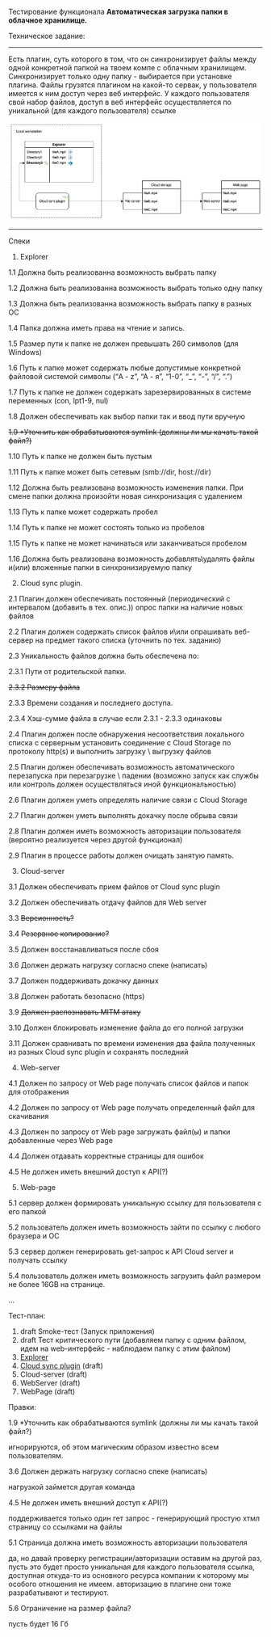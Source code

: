 Тестирование функционала **Автоматическая загрузка папки в облачное хранилище.**

Техническое задание:


---

 Есть плагин, суть которого в том, что он синхронизирует файлы между одной конкретной папкой на твоем компе с облачным хранилищем. 
Синхронизирует только одну папку - выбирается при установке плагина. Файлы грузятся плагином на какой-то сервак, у пользователя 
имеется к ним доступ через веб интерфейс. У каждого пользователя свой набор файлов, доступ в веб интерфейс осуществляется по 
уникальной (для каждого пользователя) ссылке






![task](https://github.com/pankrys/QArepo/blob/main/CloudSyncPlugin/images/Image1.jpg "main task")



---

Спеки



1. Explorer

1.1 Должна быть реализованна возможность выбрать папку

1.2 Должна быть реализованна возможность выбрать только одну папку

1.3 Должна быть реализованна возможность выбрать папку в разных ОС

1.4 Папка должна иметь права на чтение и запись.

1.5 Размер пути к папке не должен превышать 260 символов (для Windows)

1.6 Путь к папке может содержать любые допустимые конкретной файловой системой символы (“A - z”, “A - я”, “1-0”, “_”, “-”, “/”, “.”) 

1.7 Путь к папке не должен содержать зарезервированных в системе переменных (con, lpt1-9, nul)

1.8 Должен обеспечивать как выбор папки так и ввод пути вручную

~~1.9 *Уточнить как обрабатываются symlink (должны ли мы качать такой файл?)~~

1.10 Путь к папке не должен быть пустым

1.11 Путь к папке может быть сетевым (smb://dir, host://dir)

1.12 Должна быть реализована возможность изменения папки. При смене папки должна произойти новая синхронизация с удалением 

1.13 Путь к папке может содержать пробел

1.14 Путь к папке не может состоять только из пробелов

1.15 Путь к папке не может начинаться или заканчиваться пробелом

1.16 Должна быть реализована возможность добавлять\удалять файлы и(или) вложенные папки в синхронизируемую папку



2. Cloud sync plugin.

2.1 Плагин должен обеспечивать постоянный (периодический с интервалом (добавить в тех. опис.)) опрос папки на наличие новых файлов

2.2 Плагин должен содержать список файлов и\или опрашивать веб-сервер на предмет такого списка (уточнить по тех. заданию)

2.3 Уникальность файлов должна быть обеспечена по:

2.3.1 Пути от родительской папки.

~~2.3.2 Размеру файла~~

2.3.3 Времени создания и последнего доступа.

2.3.4 Хэш-сумме файла в случае если 2.3.1 - 2.3.3 одинаковы 

2.4 Плагин должен после обнаружения несоответствия локального списка с серверным установить соединение с Cloud Storage по протоколу 
http(s) и выполнить загрузку \ выгрузку файлов

2.5 Плагин должен обеспечивать возможность автоматического перезапуска при перезагрузке \ падении (возможно запуск как службы или 
контроль должен осуществляться иной функциональностью)

2.6 Плагин должен уметь определять наличие связи с Cloud Storage

2.7 Плагин должен уметь выполнять докачку после обрыва связи

2.8 Плагин должен иметь возможность авторизации пользователя (вероятно реализуется через другой функционал)

2.9 Плагин в процессе работы должен очищать занятую память.



3. Cloud-server

3.1 Должен обеспечивать прием файлов от Cloud sync plugin

3.2 Должен обеспечивать отдачу файлов для Web server

3.3 ~~Версионность?~~

3.4 ~~Резервное копирование?~~

3.5 Должен восстанавливаться после сбоя

3.6 Должен держать нагрузку согласно спеке (написать)

3.7 Должен поддерживать докачку данных

3.8 Должен работать безопасно (https)

3.9 ~~Должен распознавать MITM атаку~~

3.10 Должен блокировать изменение файла до его полной загрузки

3.11 Должен сравнивать по времени изменения два файла полученных из разных Cloud sync plugin и сохранять последний



4. Web-server

4.1 Должен по запросу от Web page получать список файлов и папок для отображения

4.2 Должен по запросу от Web page получать определенный файл для скачивания

4.3 Должен по запросу от Web page загружать файл(ы) и папки добавленные через Web page

4.4 Должен отдавать корректные страницы для ошибок 

4.5 Не должен иметь внешний доступ к API(?)




5. Web-page

5.1 сервер должен формировать уникальную ссылку для пользователя с его папкой

5.2 пользователь должен иметь возможность зайти по ссылку с любого браузера и ОС

5.3 сервер должен генерировать get-запрос к API Cloud server и получать ссылку

5.4 пользователь должен иметь возможность загрузить файл размером не более 16GB на странице.

…

Тест-план:

	



1. draft Smoke-тест (Запуск приложения)
2. draft Тест критического пути (добавляем папку с одним файлом, идем на web-интерфейс - наблюдаем папку с этим файлом)
3. [Explorer](https://docs.google.com/document/u/0/d/1YbkG9G-gces6NoZ2Mq1EHgPnCcZmZ7g1OYjzP71iQ_g/edit) 
4. [Cloud sync plugin](https://docs.google.com/document/u/0/d/1OG_8L7U-nWjAQj4FasB9w020vOgneeDAoaniCiTUnnA/edit) (draft)
5. Cloud-server (draft)
6. WebServer (draft)
7. WebPage (draft)

	

 

Правки:

1.9 *Уточнить как обрабатываются symlink (должны ли мы качать такой файл?)

игнорируются, об этом магическим образом известно всем пользователям. 

3.6 Должен держать нагрузку согласно спеке (написать)

нагрузкой займется другая команда

4.5 Не должен иметь внешний доступ к API(?)

поддерживается только один гет запрос - генерирующий простую хтмл страницу со ссылками на файлы

5.1 Страница должна иметь возможность авторизации пользователя

да, но давай проверку регистрации/авторизации оставим на другой раз, пусть это будет просто уникальная для каждого пользователя 
ссылка, доступная откуда-то из основного ресурса компании к которому мы особого отношения не имеем. авторизацию в плагине они тоже 
разрабатывают и тестируют.

5.6 Ограничение на размер файла?

пусть будет 16 Гб

